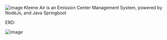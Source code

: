 ![image](https://user-images.githubusercontent.com/111875528/203082940-dbce5978-f102-43d4-8347-3bcfe6d32cda.png)
Kleene Air is an Emission Center Management System, powered by NodeJs, and Java Springboot

ERD:

![image](https://user-images.githubusercontent.com/111875528/203082241-e77c77d6-7c70-4a69-87d8-d1f11c3c3729.png)
